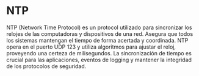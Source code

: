 # NTP

NTP (Network Time Protocol) es un protocol utilizado para sincronizar los relojes de las computadoras y dispositivos de una red. Asegura que todos los sistemas mantengan el tiempo de forma acertada y coordinada. NTP opera en el puerto UDP 123 y utiliza algoritmos para ajustar el reloj, proveyendo una certeza de milisegundos. La sincronización de tiempo es crucial para las aplicaciones, eventos de logging y mantener la integridad de los protocolos de seguridad.


